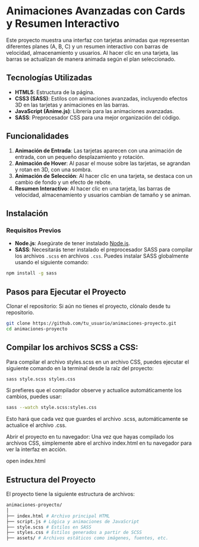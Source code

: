 # Animaciones Avanzadas con Cards y Resumen Interactivo

Este proyecto muestra una interfaz con tarjetas animadas que representan diferentes planes (A, B, C) y un resumen interactivo con barras de velocidad, almacenamiento y usuarios. Al hacer clic en una tarjeta, las barras se actualizan de manera animada según el plan seleccionado.

## Tecnologías Utilizadas

- **HTML5**: Estructura de la página.
- **CSS3 (SASS)**: Estilos con animaciones avanzadas, incluyendo efectos 3D en las tarjetas y animaciones en las barras.
- **JavaScript (Anime.js)**: Librería para las animaciones avanzadas.
- **SASS**: Preprocesador CSS para una mejor organización del código.

## Funcionalidades

1. **Animación de Entrada**: Las tarjetas aparecen con una animación de entrada, con un pequeño desplazamiento y rotación.
2. **Animación de Hover**: Al pasar el mouse sobre las tarjetas, se agrandan y rotan en 3D, con una sombra.
3. **Animación de Selección**: Al hacer clic en una tarjeta, se destaca con un cambio de fondo y un efecto de rebote.
4. **Resumen Interactivo**: Al hacer clic en una tarjeta, las barras de velocidad, almacenamiento y usuarios cambian de tamaño y se animan.

## Instalación

### Requisitos Previos

- **Node.js**: Asegúrate de tener instalado [Node.js](https://nodejs.org/).
- **SASS**: Necesitarás tener instalado el preprocesador SASS para compilar los archivos `.scss` en archivos `.css`. Puedes instalar SASS globalmente usando el siguiente comando:

```bash
npm install -g sass
```

## Pasos para Ejecutar el Proyecto

Clonar el repositorio: Si aún no tienes el proyecto, clónalo desde tu repositorio.

```bash
git clone https://github.com/tu_usuario/animaciones-proyecto.git
cd animaciones-proyecto
```

## Compilar los archivos SCSS a CSS:

Para compilar el archivo styles.scss en un archivo CSS, puedes ejecutar el siguiente comando en la terminal desde la raíz del proyecto:

```bash
sass style.scss styles.css
```

Si prefieres que el compilador observe y actualice automáticamente los cambios, puedes usar:


```bash
sass --watch style.scss:styles.css
```
Esto hará que cada vez que guardes el archivo .scss, automáticamente se actualice el archivo .css.

Abrir el proyecto en tu navegador: Una vez que hayas compilado los archivos CSS, simplemente abre el archivo index.html en tu navegador para ver la interfaz en acción.

open index.html

## Estructura del Proyecto
El proyecto tiene la siguiente estructura de archivos:

```bash
animaciones-proyecto/
│
├── index.html # Archivo principal HTML
├── script.js # Lógica y animaciones de JavaScript
├── style.scss # Estilos en SASS
├── styles.css # Estilos generados a partir de SCSS
├── assets/ # Archivos estáticos como imágenes, fuentes, etc.

```